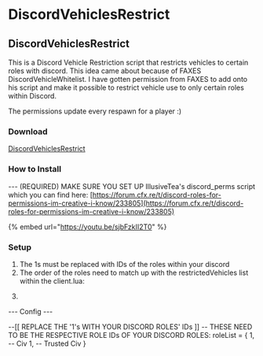 # DiscordVehiclesRestrict

## DiscordVehiclesRestrict

This is a Discord Vehicle Restriction script that restricts vehicles to certain roles with discord. This idea came about because of FAXES DiscordVehicleWhitelist. I have gotten permission from FAXES to add onto his script and make it possible to restrict vehicle use to only certain roles within Discord.

The permissions update every respawn for a player :\)

### Download

[DiscordVehiclesRestrict](https://github.com/TheWolfBadger/DiscordVehicleWhitelist)

### How to Install

--- \(REQUIRED\) MAKE SURE YOU SET UP IllusiveTea's discord\_perms script which you can find here: [https://forum.cfx.re/t/discord-roles-for-permissions-im-creative-i-know/233805](https://forum.cfx.re/t/discord-roles-for-permissions-im-creative-i-know/233805)

{% embed url="https://youtu.be/sjbFzkII2T0" %}

### Setup

1. The 1s must be replaced with IDs of the roles within your discord
2. The order of the roles need to match up with the restrictedVehicles list within the client.lua:
3.   ```text
   --- Config ---

   --[[
       REPLACE THE '1's WITH YOUR DISCORD ROLES' IDs
   ]]
   -- THESE NEED TO BE THE RESPECTIVE ROLE IDs OF YOUR DISCORD ROLES:
   roleList = {
   1, -- Civ
   1, -- Trusted Civ
   }
   ```

